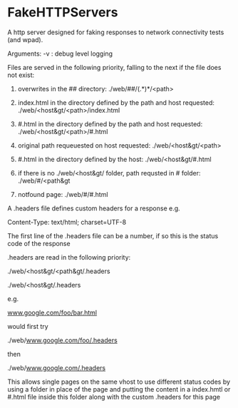 FakeHTTPServers
===========

A http server designed for faking responses to network connectivity tests (and wpad).

Arguments:
-v		: debug level logging

Files are served in the following priority, falling to the next if the file does not exist:

1) overwrites in the ## directory: ./web/##/(.\*)\*/&lt;path&gt;

2) index.html in the directory defined by the path and host requested: ./web/&lt;host&gt/&lt;path&gt;/index.html

3) #.html in the directory defined by the path and host requested: ./web/&lt;host&gt/&lt;path&gt;/#.html

4) original path requeuested on host requested: ./web/&lt;host&gt/&lt;path&gt;

5) #.html in the directory defined by the host: ./web/&lt;host&gt/#.html

6) if there is no ./web/&lt;host&gt/ folder, path requsted in # folder: ./web/#/&lt;path&gt

7) notfound page: ./web/#/#.html



A .headers file defines custom headers for a response e.g.

Content-Type: text/html; charset=UTF-8

The first line of the .headers file can be a number, if so this is the status code of the response

.headers are read in the following priority:

./web/&lt;host&gt/&lt;path&gt/.headers

./web/&lt;host&gt/.headers

e.g.

www.google.com/foo/bar.html

would first try

./web/www.google.com/foo/.headers

then

./web/www.google.com/.headers

This allows single pages on the same vhost to use different status codes by using a folder in place of the page and putting the content in a index.hmtl or #.html file inside this folder along with the custom .headers for this page




